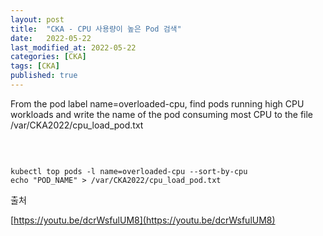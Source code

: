 ```yaml
---
layout: post
title:  "CKA - CPU 사용량이 높은 Pod 검색"
date:   2022-05-22
last_modified_at: 2022-05-22
categories: [CKA]
tags: [CKA]
published: true
---
```


From the pod label name=overloaded-cpu, find pods running high CPU workloads and write the name of the pod 
consuming most CPU to the file /var/CKA2022/cpu_load_pod.txt

<br/>

```shell

kubectl top pods -l name=overloaded-cpu --sort-by-cpu
echo "POD_NAME" > /var/CKA2022/cpu_load_pod.txt

```

출처

[https://youtu.be/dcrWsfulUM8](https://youtu.be/dcrWsfulUM8)